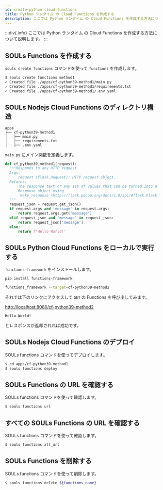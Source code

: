 ```yaml
---
id: create-python-cloud-functions
title: Python ランタイム の Cloud Functions を作成する
description: ここでは Python ランタイム の Cloud Functions を作成する方法について説明します。
---
```


:::div{.info}
ここでは Python ランタイム の Cloud Functions を作成する方法について説明します。
:::

## SOULs Functions を作成する

`souls create functions` コマンドを使って `functions` を作成します。

```sh
$ souls create functions method1
✓ Created file ./apps/cf-python39-method1/main.py
✓ Created file ./apps/cf-python39-method1/requirements.txt
✓ Created file ./apps/cf-python39-method1/.env.yaml
```

## SOULs Nodejs Cloud Functions のディレクトリ構造

```
apps
├── cf-python39-method1
│   ├── main.py
│   ├── requirements.txt
│   ├── .env.yaml
```

`main.py` にメイン関数を定義します。

```python:main.py
def cf_python39_method1(request):
  """Responds to any HTTP request.
  Args:
      request (flask.Request): HTTP request object.
  Returns:
      The response text or any set of values that can be turned into a
      Response object using
      `make_response <http://flask.pocoo.org/docs/1.0/api/#flask.Flask.make_response>`.
  """
  request_json = request.get_json()
  if request.args and 'message' in request.args:
      return request.args.get('message')
  elif request_json and 'message' in request_json:
      return request_json['message']
  else:
      return f'Hello World!'
```

## SOULs Python Cloud Functions をローカルで実行する

`functions-framework` をインストールします。

```sh
pip install functions-framework
```

```sh
functions_framework --target=cf-python39-method2
```

それでは下のリンクにアクセスして `GET` の Functions を呼び出してみます。

[http://localhost:8080/cf-python39-method2](http://localhost:8080/cf-python39-method2)

```
Hello World!
```

とレスポンスが返却されれば成功です。

## SOULs Nodejs Cloud Functions のデプロイ

SOULs functions コマンドを使ってデプロイします。

```sh
$ cd apps/cf-python39-method1
$ souls functions deploy
```

## SOULs Functions の URL を確認する

SOULs functions コマンドを使って確認します。

```sh
$ souls functions url
```

## すべての SOULs Functions の URL を確認する

SOULs functions コマンドを使って確認します。

```sh
$ souls functions all_url
```

## SOULs Functions を削除する

SOULs functions コマンドを使って削除します。

```sh
$ souls functions delete ${functions_name}
```
